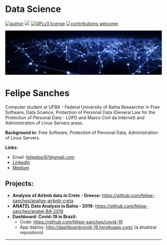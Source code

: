 # Data Science

[![author](https://img.shields.io/badge/author-felipesanches-red.svg)](https://www.linkedin.com/in/felipe-sanches-b393b2199) [![](https://img.shields.io/badge/python-3.7+-blue.svg)](https://www.python.org/downloads/release/python-365/) [![GPLv3 license](https://img.shields.io/badge/License-GPLv3-blue.svg)](http://perso.crans.org/besson/LICENSE.html) [![contributions welcome](https://img.shields.io/badge/contributions-welcome-brightgreen.svg?style=flat)](https://github.com/carlosfab/data_science/issues)

<p align="center">
  <img src="Banner.jpg" >
</p>

# Felipe Sanches

Computer student at UFBA - Federal University of Bahia
Researcher in Free Software, Data Science, Protection of Personal Data (General Law for the Protection of Personal Data - LGPD and Marco Civil da Internet) and Administration of Linux Servers areas.

**Background in:** Free Software, Protection of Personal Data, Administration of Linux Servers.


**Links:**
* Email: felipebsr97@gmail.com
* [LinkedIn](https://www.linkedin.com/in/felipe-sanches-b393b2199)
* [Medium](https://medium.com/@felipebsr97)


## Projects:


* **Analysis of Airbnb data in Crete - Greece:** https://github.com/felipe-sanches/analise-airbnb-creta 
* **ANATEL Data Analysis in Bahia - 2019:** https://github.com/felipe-sanches/anatel-BA-2019 
* **Dashboard: Covid-19 in Brazil:**
	*  Code: https://github.com/felipe-sanches/covid-19
	*  App deploy: http://dashboardcovid-19.herokuapp.com/  (a atualizar repositorio)

---
